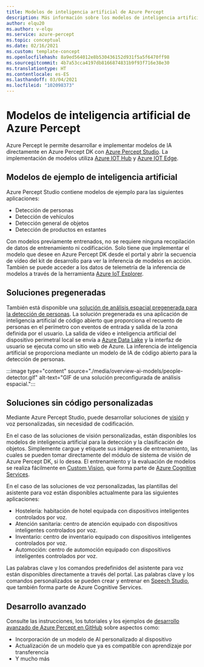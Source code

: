 ```yaml
---
title: Modelos de inteligencia artificial de Azure Percept
description: Más información sobre los modelos de inteligencia artificial disponibles para la creación de prototipos y la implementación
author: elqu20
ms.author: v-elqu
ms.service: azure-percept
ms.topic: conceptual
ms.date: 02/16/2021
ms.custom: template-concept
ms.openlocfilehash: 8a9ed564012e8b530436152d931f5a5f6470ff98
ms.sourcegitcommit: 4b7a53cca4197db8166874831b9f93f716e38e30
ms.translationtype: HT
ms.contentlocale: es-ES
ms.lasthandoff: 03/04/2021
ms.locfileid: "102098373"
---
```

# <a name="azure-percept-ai-models"></a>Modelos de inteligencia artificial de Azure Percept

Azure Percept le permite desarrollar e implementar modelos de IA directamente en Azure Percept DK con [Azure Percept Studio](https://go.microsoft.com/fwlink/?linkid=2135819). La implementación de modelos utiliza [Azure IOT Hub](https://azure.microsoft.com/services/iot-hub/) y [Azure IOT Edge](https://azure.microsoft.com/services/iot-edge/#iotedge-overview).

## <a name="sample-ai-models"></a>Modelos de ejemplo de inteligencia artificial

Azure Percept Studio contiene modelos de ejemplo para las siguientes aplicaciones:

- Detección de personas
- Detección de vehículos
- Detección general de objetos
- Detección de productos en estantes

Con modelos previamente entrenados, no se requiere ninguna recopilación de datos de entrenamiento ni codificación. Solo tiene que implementar el modelo que desee en Azure Percept DK desde el portal y abrir la secuencia de vídeo del kit de desarrollo para ver la inferencia de modelos en acción. También se puede acceder a los datos de telemetría de la inferencia de modelos a través de la herramienta [Azure IoT Explorer](https://github.com/Azure/azure-iot-explorer/releases).

## <a name="pre-built-solutions"></a>Soluciones pregeneradas

También está disponible una [solución de análisis espacial pregenerada para la detección de personas](https://github.com/george-moore/Santa-Cruz-AI-App). La solución pregenerada es una aplicación de inteligencia artificial de código abierto que proporciona el recuento de personas en el perímetro con eventos de entrada y salida de la zona definida por el usuario. La salida de vídeo e inteligencia artificial del dispositivo perimetral local se envía a [Azure Data Lake](https://azure.microsoft.com/solutions/data-lake/) y la interfaz de usuario se ejecuta como un sitio web de Azure. La inferencia de inteligencia artificial se proporciona mediante un modelo de IA de código abierto para la detección de personas.

:::image type="content" source="./media/overview-ai-models/people-detector.gif" alt-text="GIF de una solución preconfigurada de análisis espacial.":::

## <a name="custom-no-code-solutions"></a>Soluciones sin código personalizadas

Mediante Azure Percept Studio, puede desarrollar soluciones de [visión](./tutorial-nocode-vision.md) y voz personalizadas, sin necesidad de codificación.

En el caso de las soluciones de visión personalizadas, están disponibles los modelos de inteligencia artificial para la detección y la clasificación de objetos. Simplemente cargue y etiquete sus imágenes de entrenamiento, las cuales se pueden tomar directamente del módulo de sistema de visión de Azure Percept DK, si lo desea. El entrenamiento y la evaluación de modelos se realiza fácilmente en [Custom Vision](https://www.customvision.ai/), que forma parte de [Azure Cognitive Services](https://azure.microsoft.com/services/cognitive-services/#overview).

En el caso de las soluciones de voz personalizadas, las plantillas del asistente para voz están disponibles actualmente para las siguientes aplicaciones:

- Hostelería: habitación de hotel equipada con dispositivos inteligentes controlados por voz.
- Atención sanitaria: centro de atención equipado con dispositivos inteligentes controlados por voz.
- Inventario: centro de inventario equipado con dispositivos inteligentes controlados por voz.
- Automoción: centro de automoción equipado con dispositivos inteligentes controlados por voz.

Las palabras clave y los comandos predefinidos del asistente para voz están disponibles directamente a través del portal. Las palabras clave y los comandos personalizados se pueden crear y entrenar en [Speech Studio](https://speech.microsoft.com/), que también forma parte de Azure Cognitive Services.

## <a name="advanced-development"></a>Desarrollo avanzado

Consulte las instrucciones, los tutoriales y los ejemplos de [desarrollo avanzado de Azure Percept en GitHub](https://github.com/microsoft/azure-percept-advanced-development) sobre aspectos como:

* Incorporación de un modelo de AI personalizado al dispositivo
* Actualización de un modelo que ya es compatible con aprendizaje por transferencia
* Y mucho más
